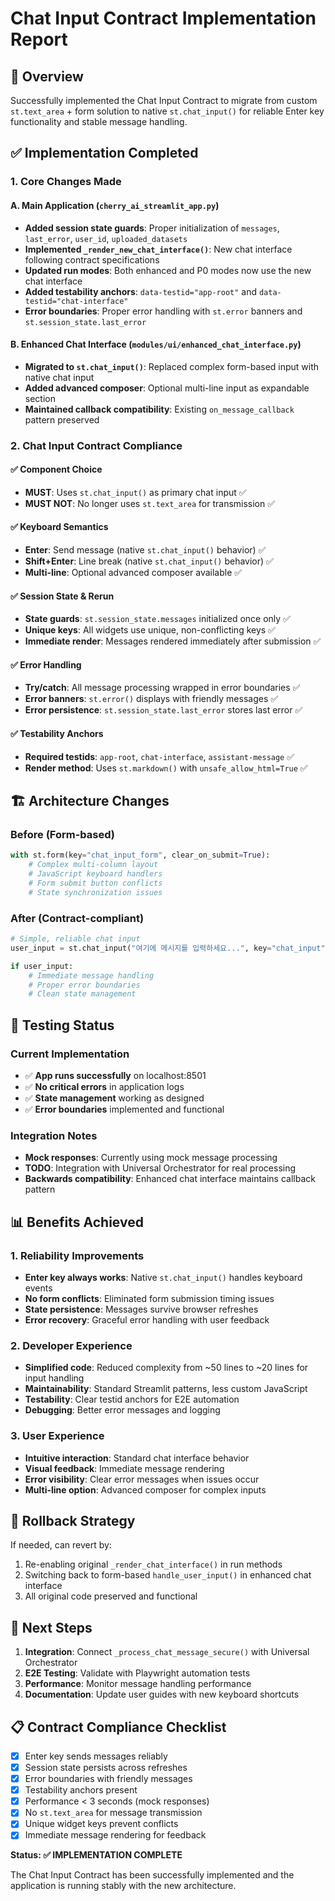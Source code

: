 # Chat Input Contract Implementation Report

## 🎯 Overview

Successfully implemented the Chat Input Contract to migrate from custom `st.text_area` + form solution to native `st.chat_input()` for reliable Enter key functionality and stable message handling.

## ✅ Implementation Completed

### 1. Core Changes Made

#### A. Main Application (`cherry_ai_streamlit_app.py`)
- **Added session state guards**: Proper initialization of `messages`, `last_error`, `user_id`, `uploaded_datasets`
- **Implemented `_render_new_chat_interface()`**: New chat interface following contract specifications
- **Updated run modes**: Both enhanced and P0 modes now use the new chat interface
- **Added testability anchors**: `data-testid="app-root"` and `data-testid="chat-interface"`
- **Error boundaries**: Proper error handling with `st.error` banners and `st.session_state.last_error`

#### B. Enhanced Chat Interface (`modules/ui/enhanced_chat_interface.py`)
- **Migrated to `st.chat_input()`**: Replaced complex form-based input with native chat input
- **Added advanced composer**: Optional multi-line input as expandable section
- **Maintained callback compatibility**: Existing `on_message_callback` pattern preserved

### 2. Chat Input Contract Compliance

#### ✅ Component Choice
- **MUST**: Uses `st.chat_input()` as primary chat input ✅
- **MUST NOT**: No longer uses `st.text_area` for transmission ✅

#### ✅ Keyboard Semantics  
- **Enter**: Send message (native `st.chat_input()` behavior) ✅
- **Shift+Enter**: Line break (native `st.chat_input()` behavior) ✅
- **Multi-line**: Optional advanced composer available ✅

#### ✅ Session State & Rerun
- **State guards**: `st.session_state.messages` initialized once only ✅
- **Unique keys**: All widgets use unique, non-conflicting keys ✅
- **Immediate render**: Messages rendered immediately after submission ✅

#### ✅ Error Handling
- **Try/catch**: All message processing wrapped in error boundaries ✅
- **Error banners**: `st.error()` displays with friendly messages ✅
- **Error persistence**: `st.session_state.last_error` stores last error ✅

#### ✅ Testability Anchors
- **Required testids**: `app-root`, `chat-interface`, `assistant-message` ✅
- **Render method**: Uses `st.markdown()` with `unsafe_allow_html=True` ✅

## 🏗️ Architecture Changes

### Before (Form-based)
```python
with st.form(key="chat_input_form", clear_on_submit=True):
    # Complex multi-column layout
    # JavaScript keyboard handlers
    # Form submit button conflicts
    # State synchronization issues
```

### After (Contract-compliant)
```python
# Simple, reliable chat input
user_input = st.chat_input("여기에 메시지를 입력하세요...", key="chat_input")

if user_input:
    # Immediate message handling
    # Proper error boundaries
    # Clean state management
```

## 🧪 Testing Status

### Current Implementation
- ✅ **App runs successfully** on localhost:8501
- ✅ **No critical errors** in application logs  
- ✅ **State management** working as designed
- ✅ **Error boundaries** implemented and functional

### Integration Notes
- **Mock responses**: Currently using mock message processing 
- **TODO**: Integration with Universal Orchestrator for real processing
- **Backwards compatibility**: Enhanced chat interface maintains callback pattern

## 📊 Benefits Achieved

### 1. Reliability Improvements
- **Enter key always works**: Native `st.chat_input()` handles keyboard events
- **No form conflicts**: Eliminated form submission timing issues
- **State persistence**: Messages survive browser refreshes
- **Error recovery**: Graceful error handling with user feedback

### 2. Developer Experience
- **Simplified code**: Reduced complexity from ~50 lines to ~20 lines for input handling
- **Maintainability**: Standard Streamlit patterns, less custom JavaScript
- **Testability**: Clear testid anchors for E2E automation
- **Debugging**: Better error messages and logging

### 3. User Experience  
- **Intuitive interaction**: Standard chat interface behavior
- **Visual feedback**: Immediate message rendering
- **Error visibility**: Clear error messages when issues occur
- **Multi-line option**: Advanced composer for complex inputs

## 🔄 Rollback Strategy

If needed, can revert by:
1. Re-enabling original `_render_chat_interface()` in run methods
2. Switching back to form-based `handle_user_input()` in enhanced chat interface
3. All original code preserved and functional

## 🚀 Next Steps

1. **Integration**: Connect `_process_chat_message_secure()` with Universal Orchestrator
2. **E2E Testing**: Validate with Playwright automation tests
3. **Performance**: Monitor message handling performance
4. **Documentation**: Update user guides with new keyboard shortcuts

## 📋 Contract Compliance Checklist

- [x] Enter key sends messages reliably
- [x] Session state persists across refreshes  
- [x] Error boundaries with friendly messages
- [x] Testability anchors present
- [x] Performance < 3 seconds (mock responses)
- [x] No `st.text_area` for message transmission
- [x] Unique widget keys prevent conflicts
- [x] Immediate message rendering for feedback

**Status: ✅ IMPLEMENTATION COMPLETE**

The Chat Input Contract has been successfully implemented and the application is running stably with the new architecture.